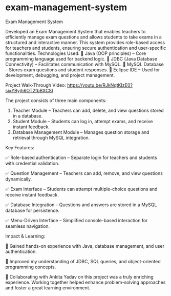 # exam-management-system
Exam Management System

Developed an Exam Management System that enables teachers to efficiently manage exam questions and allows students to take exams in a structured and interactive manner. This system provides role-based access for teachers and students, ensuring secure authentication and user-specific functionalities.
Technologies Used:
🔹 Java (OOP principles) – Core programming language used for backend logic.
🔹 JDBC (Java Database Connectivity) – Facilitates communication with MySQL.
🔹 MySQL Database – Stores exam questions and student responses.
🔹 Eclipse IDE – Used for development, debugging, and project management.

Project Walk-Through Video: https://youtu.be/RJkNqtKIzE0?si=YByjh6OT2fbBXCSI

The project consists of three main components:
1. Teacher Module – Teachers can add, delete, and view questions stored in a database.
2. Student Module – Students can log in, attempt exams, and receive instant feedback.
3. Database Management Module – Manages question storage and retrieval through MySQL integration.

Key Features:

✅ Role-based authentication – Separate login for teachers and students with credential validation.

✅ Question Management – Teachers can add, remove, and view questions dynamically.

✅ Exam Interface – Students can attempt multiple-choice questions and receive instant feedback.

✅ Database Integration – Questions and answers are stored in a MySQL database for persistence.

✅ Menu-Driven Interface – Simplified console-based interaction for seamless navigation.

Impact & Learning:

🔹 Gained hands-on experience with Java, database management, and user authentication.

🔹 Improved my understanding of JDBC, SQL queries, and object-oriented programming concepts.

🔹 Collaborating with Ankita Yadav on this project was a truly enriching experience. Working together helped enhance problem-solving approaches and foster a great learning environment. 
